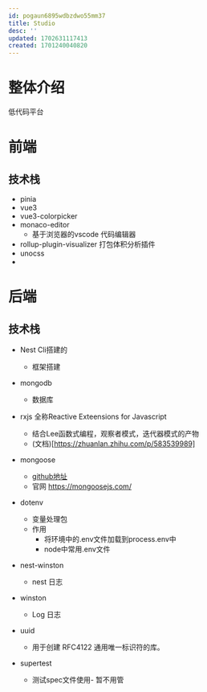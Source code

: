 ```yaml
---
id: pogaun6895wdbzdwo55mm37
title: Studio
desc: ''
updated: 1702631117413
created: 1701240040820
---
```


# 整体介绍

低代码平台



# 前端

## 技术栈
- pinia
- vue3
- vue3-colorpicker
- monaco-editor
    - 基于浏览器的vscode 代码编辑器
- rollup-plugin-visualizer 打包体积分析插件
- unocss
- 

# 后端

## 技术栈
- Nest Cli搭建的
    - 框架搭建
- mongodb
    - 数据库
    
- rxjs 全称Reactive Exteensions for Javascript
    - 结合Lee函数式编程，观察者模式，迭代器模式的产物
    - (文档)[https://zhuanlan.zhihu.com/p/583539989]
- mongoose
    - [github地址](https://github.com/Automattic/mongoose)
    - 官网 https://mongoosejs.com/
    
- dotenv
    - 变量处理包
    - 作用
        - 将环境中的.env文件加载到process.env中
        - node中常用.env文件
- nest-winston
    - nest 日志
- winston
    - Log 日志
- uuid
    - 用于创建 RFC4122 通用唯一标识符的库。
    
- supertest
    - 测试spec文件使用- 暂不用管

